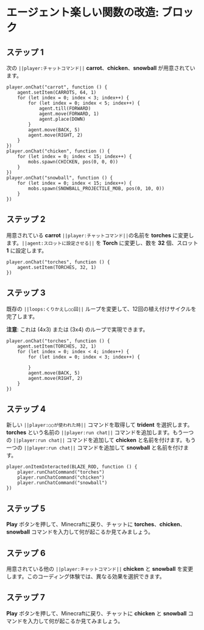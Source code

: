 # エージェント楽しい関数の改造: ブロック

## ステップ 1
次の ``||player:チャットコマンド||`` **carrot**、**chicken**、**snowball** が用意されています。

```template
player.onChat("carrot", function () {
    agent.setItem(CARROTS, 64, 1)
    for (let index = 0; index < 3; index++) {
        for (let index = 0; index < 5; index++) {
            agent.till(FORWARD)
            agent.move(FORWARD, 1)
            agent.place(DOWN)
        }
        agent.move(BACK, 5)
        agent.move(RIGHT, 2)
    }
})
player.onChat("chicken", function () {
    for (let index = 0; index < 15; index++) {
        mobs.spawn(CHICKEN, pos(0, 0, 0))
    }
})
player.onChat("snowball", function () {
    for (let index = 0; index < 15; index++) {
        mobs.spawn(SNOWBALL_PROJECTILE_MOB, pos(0, 10, 0))
    }
})
```

## ステップ 2
用意されている **carrot** ``||player:チャットコマンド||``の名前を **torches** に変更します。``||agent:スロットに設定させる||`` を **Torch** に変更し、数を **32** 個、スロット **1** に設定します。

```blocks
player.onChat("torches", function () {
    agent.setItem(TORCHES, 32, 1)
})
```

## ステップ 3

既存の ``||loops:くりかえし○○回||`` ループを変更して、12回の植え付けサイクルを完了します。

**注意**: これは (4x3) または (3x4) のループで実現できます。

```blocks
player.onChat("torches", function () {
    agent.setItem(TORCHES, 32, 1)
    for (let index = 0; index < 4; index++) {
        for (let index = 0; index < 3; index++) {
        	
        }
        agent.move(BACK, 5)
        agent.move(RIGHT, 2)
    }
})
```

## ステップ 4
新しい ``||player:○○が使われた時||`` コマンドを取得して **trident** を選択します。**torches** という名前の ``||player:run chat||`` コマンドを追加します。もう一つの ``||player:run chat||`` コマンドを追加して **chicken** と名前を付けます。もう一つの ``||player:run chat||`` コマンドを追加して **snowball** と名前を付けます。

```blocks
player.onItemInteracted(BLAZE_ROD, function () { 
    player.runChatCommand("torches") 
    player.runChatCommand("chicken") 
    player.runChatCommand("snowball") 
})
```

## ステップ 5
**Play** ボタンを押して、Minecraftに戻り、チャットに **torches**、**chicken**、**snowball** コマンドを入力して何が起こるか見てみましょう。

## ステップ 6
用意されている他の ``||player:チャットコマンド||`` **chicken** と **snowball** を変更します。このコーディング体験では、異なる効果を選択できます。

## ステップ 7
**Play** ボタンを押して、Minecraftに戻り、チャットに **chicken** と **snowball** コマンドを入力して何が起こるか見てみましょう。